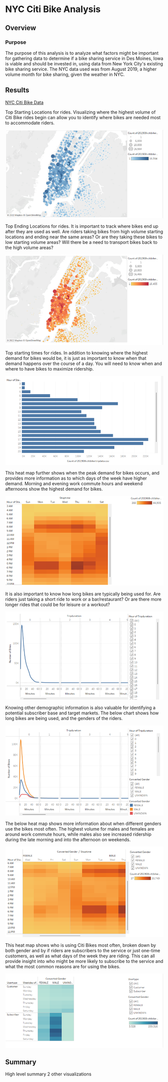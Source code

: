 # NYC Citi Bike Analysis
## Overview
### Purpose
The purpose of this analysis is to analyze what factors might be important for gathering data to determine if a bike sharing service in Des Moines, Iowa is viable and should be invested in, using data from New York City's existing bike sharing service. The NYC data used was from August 2019, a higher volume month for bike sharing, given the weather in NYC.

## Results
[NYC Citi Bike Data](https://public.tableau.com/app/profile/rob.barbush/viz/CitiBikeModule_16463421882900/NYCCitiBike#1 "NYC Citi Bike")

Top Starting Locations for rides. Visualizing where the highest volume of Citi Bike rides begin can allow you to identify where bikes are needed most to accommodate riders.

![Rides by Starting Location](https://github.com/RBarbush84/bikesharing/blob/main/Resources/Rides%20by%20Start%20Loc.png)

Top Ending Locations for rides. It is important to track where bikes end up after they are used as well. Are riders taking bikes from high volume starting locations and ending near the same areas? Or are they taking these bikes to low starting volume areas? Will there be a need to transport bikes back to the high volume areas?

![Rides by Ending Location](https://github.com/RBarbush84/bikesharing/blob/main/Resources/Rides%20by%20End%20Loc.png)

Top starting times for rides. In addition to knowing where the highest demand for bikes would be, it is just as important to know when that demand happens over the course of a day. You will need to know when and where to have bikes to maximize ridership.

![Rides by Start Time](https://github.com/RBarbush84/bikesharing/blob/main/Resources/Rides%20by%20Start%20Time.png)

This heat map further shows when the peak demand for bikes occurs, and provides more information as to which days of the week have higher demand. Morning and evening work commute hours and weekend afternoons show the highest demand for bikes.

![Daily Rides by Start Time](https://github.com/RBarbush84/bikesharing/blob/main/Resources/Daily%20Rides%20by%20Start%20Time.png)

It is also important to know how long bikes are typically being used for. Are riders just taking a short ride to work or a bar/restaurant? Or are there more longer rides that could be for leisure or a workout?

![Rides by Trip Duration](https://github.com/RBarbush84/bikesharing/blob/main/Resources/Rides%20by%20Trip%20Duration.png)

Knowing other demographic information is also valuable for identifying a potential subscriber base and target markets. The below chart shows how long bikes are being used, and the genders of the riders.

![Rides by Trip Duration and Gender](https://github.com/RBarbush84/bikesharing/blob/main/Resources/Rides%20by%20Trip%20Duration%20and%20Gender.png)

The below heat map shows more information about when different genders use the bikes most often. The highest volume for males and females are around work commute hours, while males also see increased ridership during the late morning and into the afternoon on weekends.

![Daily Rides by Start Time and Gender](https://github.com/RBarbush84/bikesharing/blob/main/Resources/Daily%20Rides%20by%20Start%20Time%20and%20Gender.png)

This heat map shows who is using Citi Bikes most often, broken down by both gender and by if riders are subscribers to the service or just one-time customers, as well as what days of the week they are riding. This can all provide insight into who might be more likely to subscribe to the service and what the most common reasons are for using the bikes.

![Daily Rides by Start Time, Gender and User Type](https://github.com/RBarbush84/bikesharing/blob/main/Resources/Daily%20Rides%20by%20Start%20Time%20and%20Gender%20and%20User%20Type.png)


## Summary
High level summary
2 other visualizations
